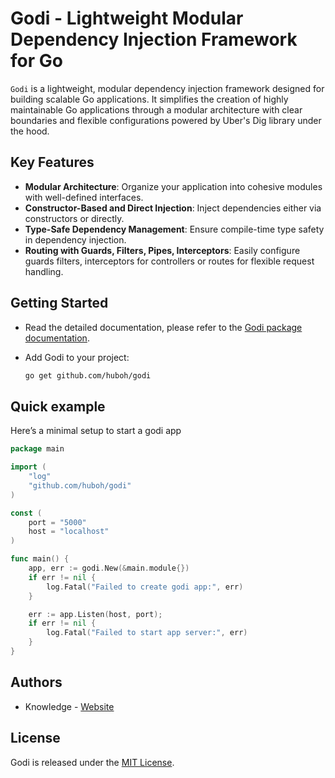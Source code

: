 # Godi - Lightweight Modular Dependency Injection Framework for Go

`Godi` is a lightweight, modular dependency injection framework designed for building scalable Go applications. It simplifies the creation of highly maintainable Go applications through a modular architecture with clear boundaries and flexible configurations powered by Uber's Dig library under the hood.

## Key Features

- **Modular Architecture**: Organize your application into cohesive modules with well-defined interfaces.
- **Constructor-Based and Direct Injection**: Inject dependencies either via constructors or directly.
- **Type-Safe Dependency Management**: Ensure compile-time type safety in dependency injection.
- **Routing with Guards, Filters, Pipes, Interceptors**: Easily configure guards filters, interceptors for controllers or routes for flexible request handling.

## Getting Started

- Read the detailed documentation, please refer to the [Godi package documentation](https://pkg.go.dev/github.com/huboh/godi#section-documentation).
- Add Godi to your project:

  ```bash
  go get github.com/huboh/godi
  ```

## Quick example

Here’s a minimal setup to start a godi app

```go
package main

import (
    "log"
    "github.com/huboh/godi"
)

const (
    port = "5000"
    host = "localhost"
)

func main() {
    app, err := godi.New(&main.module{})
    if err != nil {
        log.Fatal("Failed to create godi app:", err)
    }

    err := app.Listen(host, port);
    if err != nil {
        log.Fatal("Failed to start app server:", err)
    }
}
```

## Authors

- Knowledge - [Website](https://huboh.vercel.app)

## License

Godi is released under the [MIT License](https://github.com/huboh/godi/blob/main/LICENCE).
